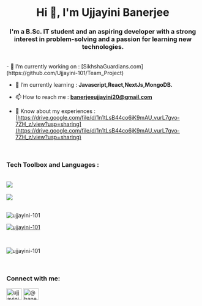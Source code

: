 <h1 align="center">Hi 👋, I'm Ujjayini Banerjee</h1>
<h3 align="center">I'm a B.Sc. IT student and an aspiring developer with a strong interest in problem-solving and a passion for learning new technologies.</h3>
<br>
- 🔭 I’m currently working on : [SikhshaGuardians.com] (https://github.com/Ujjayini-101/Team_Project)

- 🌱 I’m currently learning : **Javascript,React,NextJs,MongoDB.**

- 📫 How to reach me : **banerjeeujjayini20@gmail.com**

- 📄 Know about my experiences : [https://drive.google.com/file/d/1n1tLsB44co6jK9mAU_vurL7gvo-7ZH_z/view?usp=sharing](https://drive.google.com/file/d/1n1tLsB44co6jK9mAU_vurL7gvo-7ZH_z/view?usp=sharing)
<br>
<h3 align="left">Tech Toolbox and Languages :</h3>
<br>
<div align="left">
 <a href="https://skillicons.dev">
    <img src="https://skillicons.dev/icons?i=c,cpp,py,js,java,html,css,tailwind,powershell,linux" />
  </a>
 <br> <br/>
  <a href="https://skillicons.dev">
    <img src="https://skillicons.dev/icons?i=nextjs,react,mongodb,mysql,gcp,git,github,kali,ubuntu," />
  </a>
<br>
<!-- <p align="left"> <a href="https://www.cprogramming.com/" target="_blank" rel="noreferrer"> <img src="https://raw.githubusercontent.com/devicons/devicon/master/icons/c/c-original.svg" alt="c" width="40" height="40"/> </a>&nbsp;&nbsp;&nbsp;&nbsp;&nbsp;&nbsp;&nbsp;&nbsp;
<a href="https://www.w3schools.com/cpp/" target="_blank" rel="noreferrer"> <img src="https://raw.githubusercontent.com/devicons/devicon/master/icons/cplusplus/cplusplus-original.svg" alt="cplusplus" width="40" height="40"/> </a>&nbsp;&nbsp;&nbsp;&nbsp;&nbsp;&nbsp;&nbsp;&nbsp;
<a href="https://www.w3schools.com/css/" target="_blank" rel="noreferrer"> <img src="https://raw.githubusercontent.com/devicons/devicon/master/icons/css3/css3-original-wordmark.svg" alt="css3" width="40" height="40"/> </a>&nbsp;&nbsp;&nbsp;&nbsp;&nbsp;&nbsp;&nbsp;&nbsp; 
<a href="https://cloud.google.com" target="_blank" rel="noreferrer"> <img src="https://www.vectorlogo.zone/logos/google_cloud/google_cloud-icon.svg" alt="gcp" width="40" height="40"/> </a>&nbsp;&nbsp;&nbsp;&nbsp;&nbsp;&nbsp;&nbsp;&nbsp;
<a href="https://git-scm.com/" target="_blank" rel="noreferrer"> <img src="https://www.vectorlogo.zone/logos/git-scm/git-scm-icon.svg" alt="git" width="40" height="40"/> </a>&nbsp;&nbsp;&nbsp;&nbsp;&nbsp;&nbsp;&nbsp;&nbsp; 
<a href="https://www.w3.org/html/" target="_blank" rel="noreferrer"> <img src="https://raw.githubusercontent.com/devicons/devicon/master/icons/html5/html5-original-wordmark.svg" alt="html5" width="40" height="40"/> </a>&nbsp;&nbsp;&nbsp;&nbsp;&nbsp;&nbsp;&nbsp;&nbsp; 
<a href="https://www.java.com" target="_blank" rel="noreferrer"> <img src="https://raw.githubusercontent.com/devicons/devicon/master/icons/java/java-original.svg" alt="java" width="40" height="40"/> </a>&nbsp;&nbsp;&nbsp;&nbsp;&nbsp;&nbsp;&nbsp;&nbsp; 
<a href="https://developer.mozilla.org/en-US/docs/Web/JavaScript" target="_blank" rel="noreferrer"> <img src="https://raw.githubusercontent.com/devicons/devicon/master/icons/javascript/javascript-original.svg" alt="javascript" width="40" height="40"/> </a>&nbsp;&nbsp;&nbsp;&nbsp;&nbsp;&nbsp;&nbsp;&nbsp;
<br>  <br/>
<a href="https://www.linux.org/" target="_blank" rel="noreferrer"> <img src="https://raw.githubusercontent.com/devicons/devicon/master/icons/linux/linux-original.svg" alt="linux" width="40" height="40"/> </a>&nbsp;&nbsp;&nbsp;&nbsp;&nbsp;&nbsp;&nbsp;&nbsp; 
<a href="https://www.mongodb.com/" target="_blank" rel="noreferrer"> <img src="https://raw.githubusercontent.com/devicons/devicon/master/icons/mongodb/mongodb-original-wordmark.svg" alt="mongodb" width="40" height="40"/> </a>&nbsp;&nbsp;&nbsp;&nbsp;&nbsp;&nbsp;&nbsp;&nbsp;
<a href="https://www.mysql.com/" target="_blank" rel="noreferrer"> <img src="https://raw.githubusercontent.com/devicons/devicon/master/icons/mysql/mysql-original-wordmark.svg" alt="mysql" width="40" height="40"/> </a>&nbsp;&nbsp;&nbsp;&nbsp;&nbsp;&nbsp;&nbsp;&nbsp;
<a href="https://nextjs.org/" target="_blank" rel="noreferrer"><img src="https://upload.wikimedia.org/wikipedia/commons/8/8e/Nextjs-logo.svg" alt="nextjs" width="40" height="40"/></a>&nbsp;&nbsp;&nbsp;&nbsp;&nbsp;&nbsp;&nbsp;&nbsp;
<a href="https://www.python.org" target="_blank" rel="noreferrer"> <img src="https://raw.githubusercontent.com/devicons/devicon/master/icons/python/python-original.svg" alt="python" width="40" height="40"/> </a>&nbsp;&nbsp;&nbsp;&nbsp;&nbsp;&nbsp;&nbsp;&nbsp;
<a href="https://reactjs.org/" target="_blank" rel="noreferrer"> <img src="https://raw.githubusercontent.com/devicons/devicon/master/icons/react/react-original-wordmark.svg" alt="react" width="40" height="40"/> </a> </p> -->
<br>
<p align="left"> <img src="https://komarev.com/ghpvc/?username=ujjayini-101&label=Profile%20views&color=0e75b6&style=flat" alt="ujjayini-101" /> </p>
<p align="left"> <a href="https://github.com/ryo-ma/github-profile-trophy"><img src="https://github-profile-trophy.vercel.app/?username=ujjayini-101" alt="ujjayini-101" /></a> </p>
<br>
<p><img align="center" src="https://github-readme-stats.vercel.app/api/top-langs?username=ujjayini-101&show_icons=true&locale=en&layout=compact" alt="ujjayini-101" /></p>
<br>
<h3 align="left">Connect with me:</h3>
<p align="left">
<a href="https://linkedin.com/in/ujjayini banerjee" target="blank"><img align="center" src="https://raw.githubusercontent.com/rahuldkjain/github-profile-readme-generator/master/src/images/icons/Social/linked-in-alt.svg" alt="ujjayini banerjee" height="30" width="40" /></a>
<a href="https://medium.com/@banerjeeujjayini20" target="blank"><img align="center" src="https://raw.githubusercontent.com/rahuldkjain/github-profile-readme-generator/master/src/images/icons/Social/medium.svg" alt="@banerjeeujjayini20" height="30" width="40" /></a>
</p>

